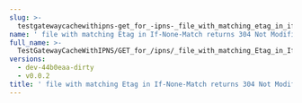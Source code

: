 ```yaml
---
slug: >-
  testgatewaycachewithipns-get_for_-ipns-_file_with_matching_etag_in_if-none-match_returns_304_not_modified
name: ' file with matching Etag in If-None-Match returns 304 Not Modified'
full_name: >-
  TestGatewayCacheWithIPNS/GET_for_/ipns/_file_with_matching_Etag_in_If-None-Match_returns_304_Not_Modified
versions:
  - dev-44b0eaa-dirty
  - v0.0.2
title: ' file with matching Etag in If-None-Match returns 304 Not Modified'
---
```


